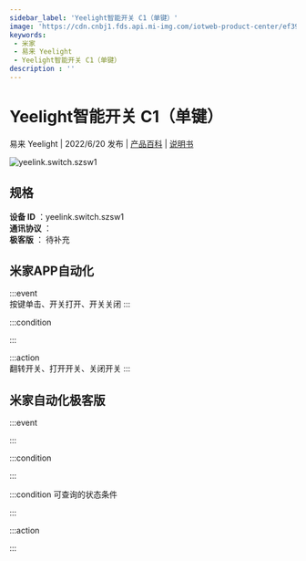 ```yaml
---
sidebar_label: 'Yeelight智能开关 C1（单键）'
image: 'https://cdn.cnbj1.fds.api.mi-img.com/iotweb-product-center/ef3905896f6aebcba6a4f2be594c4fb4_1652493847397.png?GalaxyAccessKeyId=AKVGLQWBOVIRQ3XLEW&Expires=9223372036854775807&Signature=OX/nM4VHkTW8zJYsiGScKHU56Kk='
keywords: 
 - 米家
 - 易来 Yeelight
 - Yeelight智能开关 C1（单键）
description : ''
---
```

# Yeelight智能开关 C1（单键）

易来 Yeelight | 2022/6/20 发布 | [产品百科](https://home.mi.com/webapp/content/baike/product/index.html?model=yeelink.switch.szsw1/) | [说明书](https://home.mi.com/views/introduction.html?model=yeelink.switch.szsw1&region=cn)

![yeelink.switch.szsw1](https://cdn.cnbj1.fds.api.mi-img.com/iotweb-product-center/ef3905896f6aebcba6a4f2be594c4fb4_1652493847397.png?GalaxyAccessKeyId=AKVGLQWBOVIRQ3XLEW&Expires=9223372036854775807&Signature=OX/nM4VHkTW8zJYsiGScKHU56Kk=)

## 规格  
> 
**设备 ID** ：yeelink.switch.szsw1  
**通讯协议** ：  
**极客版**  ： 待补充 


## 米家APP自动化  

:::event  
按键单击、开关打开、开关关闭
:::

:::condition  

:::

:::action   
翻转开关、打开开关、关闭开关
:::

## 米家自动化极客版  

:::event  

:::

:::condition  

:::

:::condition 可查询的状态条件  

:::

:::action  

:::

        
